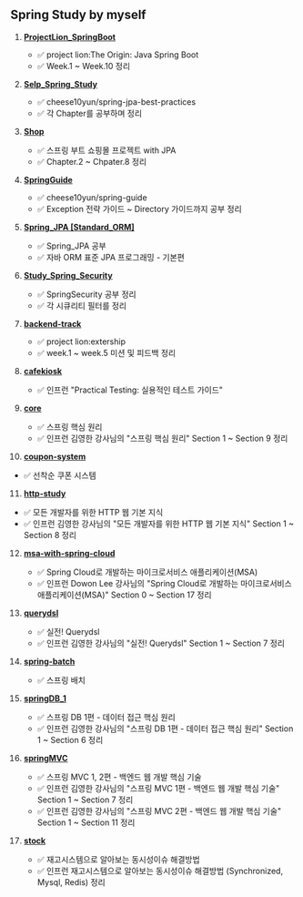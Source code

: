 ## Spring Study by myself

1. [**ProjectLion_SpringBoot**](https://github.com/yoon-youngjin/SSS/tree/main/ProjectLion_SpringBoot)
    - :white_check_mark: project lion:The Origin: Java Spring Boot
    - :white_check_mark: Week.1 ~ Week.10 정리 

2. [**Selp_Spring_Study**](https://github.com/yoon-youngjin/SSS/tree/main/Selp_Spring_Study)
   - :white_check_mark: cheese10yun/spring-jpa-best-practices
   - :white_check_mark: 각 Chapter를 공부하며 정리

3. [**Shop**](https://github.com/yoon-youngjin/SSS/tree/main/Shop)
   - :white_check_mark: 스프링 부트 쇼핑몰 프로젝트 with JPA
   - :white_check_mark: Chapter.2 ~ Chpater.8 정리

4. [**SpringGuide**](https://github.com/yoon-youngjin/SSS/tree/main/SpringGuide)
   - :white_check_mark: cheese10yun/spring-guide
   - :white_check_mark: Exception 전략 가이드 ~ Directory 가이드까지 공부 정리 

5. [**Spring_JPA [Standard_ORM]**](https://github.com/yoon-youngjin/SSS/tree/main/Spring_JPA%20%5BStandard_ORM%5D)
   - :white_check_mark: Spring_JPA 공부
   - :white_check_mark: 자바 ORM 표준 JPA 프로그래밍 - 기본편

6. [**Study_Spring_Security**](https://github.com/yoon-youngjin/SSS/tree/main/Study_Spring_Security)
   - :white_check_mark: SpringSecurity 공부 정리
   - :white_check_mark: 각 시큐리티 필터를 정리 

7. [**backend-track**](https://github.com/yoon-youngjin/SSS/tree/main/backend-track)
   - :white_check_mark: project lion:extership
   - :white_check_mark: week.1 ~ week.5 미션 및 피드백 정리

8. [**cafekiosk**](https://github.com/yoon-youngjin/SSS/tree/main/cafekiosk)
    - :white_check_mark: 인프런 "Practical Testing: 실용적인 테스트 가이드"

9. [**core**](https://github.com/yoon-youngjin/SSS/tree/main/core)
   - :white_check_mark: 스프링 핵심 원리
   - :white_check_mark: 인프런 김영한 강사님의 "스프링 핵심 원리" Section 1 ~ Section 9 정리
10. [**coupon-system**](https://github.com/yoon-youngjin/SSS/tree/main/coupon-system)
   - :white_check_mark: 선착순 쿠폰 시스템 

11. [**http-study**](https://github.com/yoon-youngjin/SSS/tree/main/http-study)
   - :white_check_mark: 모든 개발자를 위한 HTTP 웹 기본 지식
   - :white_check_mark: 인프런 김영한 강사님의 "모든 개발자를 위한 HTTP 웹 기본 지식" Section 1 ~ Section 8 정리

12. [**msa-with-spring-cloud**](https://github.com/yoon-youngjin/SSS/tree/main/msa-with-spring-cloud)
    - :white_check_mark: Spring Cloud로 개발하는 마이크로서비스 애플리케이션(MSA)
    - :white_check_mark: 인프런 Dowon Lee 강사님의 "Spring Cloud로 개발하는 마이크로서비스 애플리케이션(MSA)" Section 0 ~ Section 17 정리

13. [**querydsl**](https://github.com/yoon-youngjin/SSS/tree/main/querydsl)
    - :white_check_mark: 실전! Querydsl
    - :white_check_mark: 인프런 김영한 강사님의 "실전! Querydsl" Section 1 ~ Section 7 정리 

14. [**spring-batch**](https://github.com/yoon-youngjin/spring-study/tree/main/spring-batch)
    - :white_check_mark: 스프링 배치 

15. [**springDB_1**](https://github.com/yoon-youngjin/SSS/tree/main/springDB_1)
    - :white_check_mark: 스프링 DB 1편 - 데이터 접근 핵심 원리
    - :white_check_mark: 인프런 김영한 강사님의 "스프링 DB 1편 - 데이터 접근 핵심 원리" Section 1 ~ Section 6 정리

16. [**springMVC**](https://github.com/yoon-youngjin/spring-study-by-myself/tree/main/springMVC)
    - :white_check_mark: 스프링 MVC 1, 2편 - 백엔드 웹 개발 핵심 기술
    - :white_check_mark: 인프런 김영한 강사님의 "스프링 MVC 1편 - 백엔드 웹 개발 핵심 기술" Section 1 ~ Section 7 정리
    - :white_check_mark: 인프런 김영한 강사님의 "스프링 MVC 2편 - 백엔드 웹 개발 핵심 기술" Section 1 ~ Section 11 정리

17. [**stock**](https://github.com/yoon-youngjin/SSS/tree/main/stock)
    - :white_check_mark: 재고시스템으로 알아보는 동시성이슈 해결방법
    - :white_check_mark: 인프런 재고시스템으로 알아보는 동시성이슈 해결방법 (Synchronized, Mysql, Redis) 정리
